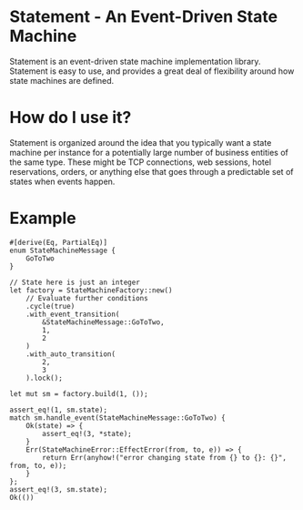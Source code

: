 # Statement - An Event-Driven State Machine
Statement is an event-driven state machine implementation library.
Statement is easy to use, and provides a great deal of flexibility
around how state machines are defined.

# How do I use it?
Statement is organized around the idea that you typically want a 
state machine per instance for a potentially large number of business
entities of the same type. These might be TCP connections, web sessions,
hotel reservations, orders, or anything else that goes through a 
predictable set of states when events happen.

# Example
````
#[derive(Eq, PartialEq)]
enum StateMachineMessage {
    GoToTwo
}

// State here is just an integer
let factory = StateMachineFactory::new()
    // Evaluate further conditions
    .cycle(true)
    .with_event_transition(
        &StateMachineMessage::GoToTwo,
        1,
        2
    )
    .with_auto_transition(
        2,
        3
    ).lock();

let mut sm = factory.build(1, ());

assert_eq!(1, sm.state);
match sm.handle_event(StateMachineMessage::GoToTwo) {
    Ok(state) => {
        assert_eq!(3, *state);
    }
    Err(StateMachineError::EffectError(from, to, e)) => {
        return Err(anyhow!("error changing state from {} to {}: {}", from, to, e));
    }
};
assert_eq!(3, sm.state);
Ok(())
````